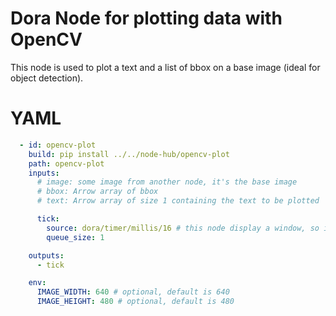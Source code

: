 # Dora Node for plotting data with OpenCV

This node is used to plot a text and a list of bbox on a base image (ideal for object detection).

# YAML

```yaml
  - id: opencv-plot
    build: pip install ../../node-hub/opencv-plot
    path: opencv-plot
    inputs:
      # image: some image from another node, it's the base image 
      # bbox: Arrow array of bbox
      # text: Arrow array of size 1 containing the text to be plotted

      tick:
        source: dora/timer/millis/16 # this node display a window, so it's better to deflect the timer, so when the window is closed, the ticks are not sent anymore in the graph
        queue_size: 1

    outputs:
      - tick

    env:
      IMAGE_WIDTH: 640 # optional, default is 640
      IMAGE_HEIGHT: 480 # optional, default is 480
```

